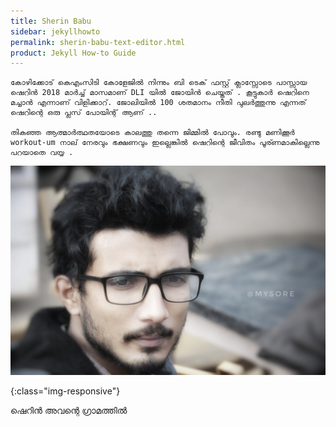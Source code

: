 ```yaml
---
title: Sherin Babu
sidebar: jekyllhowto
permalink: sherin-babu-text-editor.html
product: Jekyll How-to Guide
---
```


```
കോഴിക്കോട് കെഎംസിടി കോളേജിൽ നിന്നും ബി ടെക് ഫസ്റ്റ് ക്ലാസ്സോടെ പാസ്സായ ഷെറിൻ 2018 മാർച്ച് മാസമാണ് DLI യിൽ ജോയിൻ ചെയ്തത് . കൂട്ടുകാർ ഷെറിനെ മച്ചാൻ എന്നാണ് വിളിക്കാറ്. ജോലിയിൽ 100 ശതമാനം നീതി പുലർത്തുന്നു എന്നത് ഷെറിന്റെ ഒരു പ്ലസ് പോയിന്റ് ആണ് ..

തികഞ്ഞ ആത്മാർത്ഥതയോടെ കാലത്തു തന്നെ ജിമ്മിൽ പോവും. രണ്ടു മണിക്കൂർ workout-um നാല് നേരവും ഭക്ഷണവും ഇല്ലെങ്കിൽ ഷെറിന്റെ ജീവിതം പൂര്ണമാകില്ലെന്നു പറയാതെ വയ്യ .
```

![image-title-here](/images/akhil.jpeg)

{:class="img-responsive"}

ഷെറിൻ അവന്റെ ഗ്രാമത്തിൽ